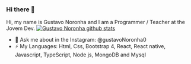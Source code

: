 ### Hi there 👋
Hi, my name is Gustavo Noronha and I am a Programmer / Teacher at the Jovem Dev.
[![Gustavo Noronha github stats](https://github-readme-stats.vercel.app/api?username=GustavoNoronha&count_private=true)](https://github.com/GustavoNoronha/GustavoNoronha)

- 💬 Ask me about in the Instagram: @gustavoNoronha0
- ⚡ My Languages: Html, Css, Bootstrap 4, React, React native, Javascript, TypeScript, Node js, MongoDB and Mysql 


